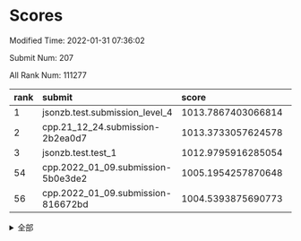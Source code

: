 # Scores

Modified Time: 2022-01-31 07:36:02

Submit Num: 207

All Rank Num: 111277

| rank |               submit               |       score        |       sigma        | pk_num |
| :--- | :--------------------------------- | :----------------- | :----------------- | :----- |
| 1    | jsonzb.test.submission_level_4     | 1013.7867403066814 | 0.8019340737630326 | 2150   |
| 2    | cpp.21_12_24.submission-2b2ea0d7   | 1013.3733057624578 | 0.7983288412975246 | 2151   |
| 3    | jsonzb.test.test_1                 | 1012.9795916285054 | 0.8131352206743071 | 2152   |
| 54   | cpp.2022_01_09.submission-5b0e3de2 | 1005.1954257870648 | 0.7085073975085263 | 2152   |
| 56   | cpp.2022_01_09.submission-816672bd | 1004.5393875690773 | 0.724235285863326  | 2151   |


<details>
<summary>全部</summary>

| rank |                 submit                 |       score        |       sigma        | pk_num |
| :--- | :------------------------------------- | :----------------- | :----------------- | :----- |
| 1    | jsonzb.test.submission_level_4         | 1013.7867403066814 | 0.8019340737630326 | 2150   |
| 2    | cpp.21_12_24.submission-2b2ea0d7       | 1013.3733057624578 | 0.7983288412975246 | 2151   |
| 3    | jsonzb.test.test_1                     | 1012.9795916285054 | 0.8131352206743071 | 2152   |
| 4    | gobigger.level_3.submission_level_3_5  | 1012.6262414974454 | 0.7906956125400243 | 2148   |
| 5    | gobigger.level_3.submission_level_3_39 | 1011.6789229925686 | 0.7857162348550474 | 2148   |
| 6    | gobigger.level_3.submission_level_3_22 | 1011.4984251696346 | 0.753037651794814  | 2148   |
| 7    | gobigger.level_3.submission_level_3_27 | 1011.2345114891347 | 0.7756335768981435 | 2151   |
| 8    | gobigger.level_3.submission_level_3_10 | 1011.2051178944548 | 0.7678910384242773 | 2152   |
| 9    | gobigger.level_3.submission_level_3_26 | 1011.1946315250206 | 0.7651956391257801 | 2150   |
| 10   | gobigger.level_3.submission_level_3_8  | 1011.0403098148287 | 0.7782685896379112 | 2153   |
| 11   | gobigger.level_3.submission_level_3_24 | 1010.9223432549521 | 0.792386633560499  | 2153   |
| 12   | gobigger.level_3.submission_level_3_45 | 1010.8662539131516 | 0.7736395476040325 | 2151   |
| 13   | gobigger.level_3.submission_level_3_0  | 1010.445332519826  | 0.7663684340061013 | 2149   |
| 14   | gobigger.level_3.submission_level_3_30 | 1010.3853287434719 | 0.7357190214484215 | 2146   |
| 15   | gobigger.level_3.submission_level_3_40 | 1010.1688797267288 | 0.7527239415587201 | 2151   |
| 16   | gobigger.level_3.submission_level_3_28 | 1010.1359255921718 | 0.7736415003710556 | 2155   |
| 17   | gobigger.level_3.submission_level_3_44 | 1010.0752326543018 | 0.7664528452305936 | 2147   |
| 18   | gobigger.level_3.submission_level_3_35 | 1009.9366712308096 | 0.7655181123965643 | 2154   |
| 19   | gobigger.level_3.submission_level_3_12 | 1009.8694978772563 | 0.7650701070703696 | 2145   |
| 20   | gobigger.level_3.submission_level_3_7  | 1009.8378490090521 | 0.7636224015076368 | 2152   |
| 21   | gobigger.level_3.submission_level_3_20 | 1009.7780484965476 | 0.7837504749824308 | 2145   |
| 22   | gobigger.level_3.submission_level_3_16 | 1009.6984090498162 | 0.7506525520649426 | 2145   |
| 23   | gobigger.level_3.submission_level_3_36 | 1009.6958375890512 | 0.7588128563888752 | 2153   |
| 24   | gobigger.level_3.submission_level_3_37 | 1009.6535789626955 | 0.7496709656719699 | 2154   |
| 25   | gobigger.level_3.submission_level_3_49 | 1009.6220509087153 | 0.7557083565660373 | 2149   |
| 26   | gobigger.level_3.submission_level_3_6  | 1009.6183561411342 | 0.7726569312188479 | 2149   |
| 27   | gobigger.level_3.submission_level_3_19 | 1009.6078818919101 | 0.737484854018031  | 2150   |
| 28   | gobigger.level_3.submission_level_3_18 | 1009.5687808545365 | 0.7530985649668102 | 2152   |
| 29   | gobigger.level_3.submission_level_3_29 | 1009.5545971484956 | 0.7563035880991328 | 2144   |
| 30   | gobigger.level_3.submission_level_3_14 | 1009.5219272680047 | 0.7626239147856818 | 2148   |
| 31   | gobigger.level_3.submission_level_3_41 | 1009.5186773417536 | 0.7583139781044623 | 2151   |
| 32   | gobigger.level_3.submission_level_3_23 | 1009.4829842914331 | 0.7441560227754125 | 2154   |
| 33   | gobigger.level_3.submission_level_3_43 | 1009.4497720931635 | 0.7529391537042084 | 2148   |
| 34   | gobigger.level_3.submission_level_3_17 | 1009.4112407291277 | 0.7591541574708037 | 2151   |
| 35   | gobigger.level_3.submission_level_3_42 | 1009.3842481691554 | 0.7565525086018708 | 2150   |
| 36   | gobigger.level_3.submission_level_3_13 | 1009.3314419459847 | 0.7469014144589838 | 2147   |
| 37   | gobigger.level_3.submission_level_3_32 | 1009.3260006723939 | 0.7707312903694357 | 2151   |
| 38   | gobigger.level_3.submission_level_3_3  | 1009.2661644928942 | 0.7555688732655941 | 2154   |
| 39   | gobigger.level_3.submission_level_3_9  | 1009.2262770629857 | 0.750896109850183  | 2152   |
| 40   | gobigger.level_3.submission_level_3_33 | 1009.2193270395734 | 0.745519955412724  | 2152   |
| 41   | gobigger.level_3.submission_level_3_46 | 1009.1702959717904 | 0.7591606869467195 | 2152   |
| 42   | gobigger.level_3.submission_level_3_15 | 1009.1069857710302 | 0.7450442284160149 | 2151   |
| 43   | gobigger.level_3.submission_level_3_21 | 1009.0630613603663 | 0.7472259912350036 | 2150   |
| 44   | gobigger.level_3.submission_level_3_11 | 1008.8916623451817 | 0.7510773928227403 | 2148   |
| 45   | gobigger.level_3.submission_level_3_25 | 1008.8155883857016 | 0.7565839597563118 | 2150   |
| 46   | gobigger.level_3.submission_level_3_31 | 1008.7651293820365 | 0.7451421603705725 | 2148   |
| 47   | gobigger.level_3.submission_level_3_48 | 1008.7154750693661 | 0.7424324136198984 | 2152   |
| 48   | gobigger.level_3.submission_level_3_4  | 1008.7048832875245 | 0.73638316315629   | 2151   |
| 49   | gobigger.level_3.submission_level_3_38 | 1008.5789719242521 | 0.7424920108558462 | 2152   |
| 50   | gobigger.level_3.submission_level_3_1  | 1008.4798686736544 | 0.73136130271378   | 2151   |
| 51   | gobigger.level_3.submission_level_3_2  | 1008.4122371333923 | 0.7334500607381844 | 2148   |
| 52   | gobigger.level_3.submission_level_3_34 | 1008.3900772845526 | 0.7513908373598617 | 2152   |
| 53   | gobigger.level_3.submission_level_3_47 | 1007.8159608512344 | 0.7437183530866769 | 2146   |
| 54   | cpp.2022_01_09.submission-5b0e3de2     | 1005.1954257870648 | 0.7085073975085263 | 2152   |
| 55   | gobigger.level_1.submission_level_1_34 | 1004.544657564789  | 0.7289250348044858 | 2147   |
| 56   | cpp.2022_01_09.submission-816672bd     | 1004.5393875690773 | 0.724235285863326  | 2151   |
| 57   | gobigger.level_1.submission_level_1_6  | 1004.5272903548753 | 0.706395289744663  | 2149   |
| 58   | gobigger.level_1.submission_level_1_27 | 1004.3919911891772 | 0.7298634089151066 | 2150   |
| 59   | gobigger.level_1.submission_level_1_8  | 1004.3746671213204 | 0.7154511409830409 | 2155   |
| 60   | gobigger.level_1.submission_level_1_42 | 1004.276418414767  | 0.7224599713451183 | 2152   |
| 61   | gobigger.level_1.submission_level_1_49 | 1004.2164816453686 | 0.71990074800574   | 2149   |
| 62   | gobigger.level_1.submission_level_1_47 | 1004.2088622166292 | 0.7091721862574857 | 2152   |
| 63   | gobigger.level_1.submission_level_1_19 | 1004.0454606220126 | 0.7198487255520243 | 2155   |
| 64   | gobigger.level_1.submission_level_1_43 | 1003.9511733269553 | 0.7080933845031782 | 2151   |
| 65   | gobigger.level_1.submission_level_1_23 | 1003.9384183087425 | 0.7190380460758359 | 2150   |
| 66   | gobigger.level_1.submission_level_1_16 | 1003.9329651075738 | 0.7191439980040083 | 2154   |
| 67   | gobigger.level_1.submission_level_1_0  | 1003.908533433107  | 0.7209804137637492 | 2155   |
| 68   | gobigger.level_1.submission_level_1_30 | 1003.8923203882862 | 0.7166508153079628 | 2149   |
| 69   | gobigger.level_1.submission_level_1_37 | 1003.883010456126  | 0.7170086754089363 | 2153   |
| 70   | gobigger.level_1.submission_level_1_46 | 1003.8178296191167 | 0.7219970764128347 | 2152   |
| 71   | gobigger.level_1.submission_level_1_41 | 1003.7444044840488 | 0.721808004367389  | 2149   |
| 72   | gobigger.level_1.submission_level_1_21 | 1003.6311104178196 | 0.7140615357158026 | 2149   |
| 73   | gobigger.level_1.submission_level_1_38 | 1003.5704870950544 | 0.7078326569273189 | 2150   |
| 74   | gobigger.level_1.submission_level_1_24 | 1003.548438312069  | 0.715024689823184  | 2151   |
| 75   | gobigger.level_1.submission_level_1_31 | 1003.4831613637485 | 0.7127530169256697 | 2148   |
| 76   | gobigger.level_1.submission_level_1_32 | 1003.3347741966037 | 0.7134087394437627 | 2151   |
| 77   | gobigger.level_1.submission_level_1_25 | 1003.3129615088386 | 0.711095858390117  | 2152   |
| 78   | gobigger.level_1.submission_level_1_13 | 1003.297524943834  | 0.7103536769180284 | 2150   |
| 79   | gobigger.level_1.submission_level_1_48 | 1003.2944152548977 | 0.7052409940385695 | 2152   |
| 80   | gobigger.level_1.submission_level_1_45 | 1003.2698862256702 | 0.7156146902678573 | 2149   |
| 81   | gobigger.level_1.submission_level_1_2  | 1003.2660640154935 | 0.7111581995942748 | 2152   |
| 82   | gobigger.level_1.submission_level_1_39 | 1003.2439945970777 | 0.7058851564949729 | 2152   |
| 83   | gobigger.level_1.submission_level_1_7  | 1003.1798396693965 | 0.7166217538312584 | 2148   |
| 84   | gobigger.level_1.submission_level_1_20 | 1003.1164622060267 | 0.7066930813812724 | 2147   |
| 85   | gobigger.level_1.submission_level_1_17 | 1003.1020419166158 | 0.7187279609109491 | 2154   |
| 86   | gobigger.level_1.submission_level_1_4  | 1003.0652345634035 | 0.7159155720306655 | 2154   |
| 87   | gobigger.level_1.submission_level_1_22 | 1002.989599421032  | 0.7145858152944297 | 2151   |
| 88   | gobigger.level_1.submission_level_1_35 | 1002.9753903884957 | 0.7072071445086462 | 2149   |
| 89   | gobigger.level_1.submission_level_1_44 | 1002.9528181903438 | 0.7025992950435557 | 2147   |
| 90   | gobigger.level_1.submission_level_1_11 | 1002.889748007229  | 0.7168808345700328 | 2152   |
| 91   | gobigger.level_1.submission_level_1_5  | 1002.8805997771165 | 0.7092281240887074 | 2152   |
| 92   | gobigger.level_1.submission_level_1_9  | 1002.7828561721818 | 0.7030194000618184 | 2155   |
| 93   | gobigger.level_1.submission_level_1_15 | 1002.7051292818219 | 0.7280912226480594 | 2147   |
| 94   | gobigger.level_1.submission_level_1_26 | 1002.6936810890129 | 0.7169552558572317 | 2149   |
| 95   | gobigger.level_1.submission_level_1_14 | 1002.6789083973025 | 0.7085905830582928 | 2152   |
| 96   | gobigger.level_1.submission_level_1_28 | 1002.657079816014  | 0.7135173096243368 | 2150   |
| 97   | gobigger.level_1.submission_level_1_1  | 1002.6550387491981 | 0.713861986862564  | 2147   |
| 98   | gobigger.level_1.submission_level_1_40 | 1002.4214186872622 | 0.7099239696785401 | 2152   |
| 99   | gobigger.level_1.submission_level_1_12 | 1002.21242593988   | 0.7015051974361302 | 2148   |
| 100  | gobigger.level_1.submission_level_1_10 | 1002.1455298155994 | 0.7147166857061965 | 2149   |
| 101  | gobigger.level_1.submission_level_1_29 | 1001.6908837064153 | 0.7132731597617805 | 2153   |
| 102  | gobigger.level_1.submission_level_1_36 | 1001.456290329742  | 0.7039306469278452 | 2149   |
| 103  | gobigger.level_1.submission_level_1_33 | 1001.3739111497889 | 0.7144800013972148 | 2150   |
| 104  | gobigger.level_1.submission_level_1_18 | 1001.280730792345  | 0.7055776718521125 | 2159   |
| 105  | gobigger.level_1.submission_level_1_3  | 1000.7311732980666 | 0.7114570754892602 | 2149   |
| 106  | gobigger.random.submission_random_45   | 997.6538727863663  | 0.7163023565533881 | 2150   |
| 107  | gobigger.random.submission_random_28   | 997.5984854689884  | 0.7080761729245262 | 2149   |
| 108  | gobigger.random.submission_random_8    | 997.520789680603   | 0.7189476761059684 | 2150   |
| 109  | gobigger.random.submission_random_37   | 997.127721961623   | 0.7095781264987443 | 2147   |
| 110  | gobigger.random.submission_random_4    | 997.0620075784274  | 0.7108328895729377 | 2150   |
| 111  | gobigger.random.submission_random_20   | 996.9049659489076  | 0.7058357544173253 | 2148   |
| 112  | gobigger.random.submission_random_12   | 996.8360108561325  | 0.7174185627942028 | 2151   |
| 113  | gobigger.random.submission_random_19   | 996.7037729675222  | 0.7082541234879095 | 2151   |
| 114  | gobigger.random.submission_random_11   | 996.6818004972878  | 0.7082300842708632 | 2148   |
| 115  | gobigger.random.submission_random_3    | 996.6614072158008  | 0.699138478804805  | 2156   |
| 116  | gobigger.random.submission_random_38   | 996.5413215043907  | 0.7120368981928742 | 2147   |
| 117  | gobigger.random.submission_random_14   | 996.524896008549   | 0.7202207996423811 | 2153   |
| 118  | gobigger.random.submission_random_5    | 996.4337218179289  | 0.7097242306132245 | 2149   |
| 119  | gobigger.random.submission_random_33   | 996.3554197532998  | 0.7037385915558835 | 2152   |
| 120  | gobigger.random.submission_random_7    | 996.309601269602   | 0.7088154420443004 | 2151   |
| 121  | gobigger.random.submission_random_42   | 996.2626538711049  | 0.7080761689178844 | 2149   |
| 122  | gobigger.random.submission_random_17   | 996.2312862326345  | 0.7137315164488032 | 2146   |
| 123  | gobigger.random.submission_random_30   | 996.2140239175149  | 0.7220512579549379 | 2153   |
| 124  | gobigger.random.submission_random_46   | 996.1447301287628  | 0.7118817915689093 | 2150   |
| 125  | gobigger.random.submission_random_40   | 996.1319212612561  | 0.7234058953610518 | 2143   |
| 126  | gobigger.random.submission_random_16   | 996.1072066871526  | 0.7079946134129156 | 2150   |
| 127  | gobigger.random.submission_random_24   | 996.040014912048   | 0.7148282984231575 | 2156   |
| 128  | gobigger.random.submission_random_34   | 995.9928230756486  | 0.7147269345276386 | 2150   |
| 129  | gobigger.random.submission_random_26   | 995.9021505215117  | 0.7029380651181442 | 2154   |
| 130  | gobigger.random.submission_random_25   | 995.8826774824156  | 0.7174446870958164 | 2148   |
| 131  | gobigger.random.submission_random_6    | 995.8796118484539  | 0.7100945149049576 | 2147   |
| 132  | gobigger.random.submission_random_0    | 995.8646985485227  | 0.7187159765945472 | 2153   |
| 133  | gobigger.random.submission_random_9    | 995.8597356225918  | 0.6976698230646392 | 2153   |
| 134  | gobigger.random.submission_random_48   | 995.760089494188   | 0.6952726235344913 | 2148   |
| 135  | gobigger.random.submission_random_43   | 995.7322461847597  | 0.7162147521033521 | 2149   |
| 136  | gobigger.random.submission_random_22   | 995.6757461699757  | 0.7106285302182702 | 2151   |
| 137  | gobigger.random.submission_random_27   | 995.6310774003829  | 0.7118858007278897 | 2153   |
| 138  | gobigger.random.submission_random_18   | 995.6050194950062  | 0.7027078691631746 | 2151   |
| 139  | gobigger.random.submission_random_29   | 995.5232656640834  | 0.7187573240310712 | 2149   |
| 140  | gobigger.random.submission_random_41   | 995.5072213954239  | 0.7126405137292621 | 2152   |
| 141  | gobigger.random.submission_random_2    | 995.4991262766912  | 0.7038819325998674 | 2156   |
| 142  | gobigger.random.submission_random_47   | 995.4799768172944  | 0.70998747532574   | 2146   |
| 143  | gobigger.random.submission_random_32   | 995.455090099574   | 0.7110048611248565 | 2151   |
| 144  | gobigger.random.submission_random_15   | 995.4141922530606  | 0.7182482040370037 | 2153   |
| 145  | gobigger.random.submission_random_44   | 995.3652300169681  | 0.7262911270067356 | 2149   |
| 146  | gobigger.random.submission_random_21   | 995.3278020157718  | 0.6968154154160802 | 2158   |
| 147  | gobigger.random.submission_random_49   | 995.3269072257176  | 0.7070432786852934 | 2150   |
| 148  | gobigger.random.submission_random_35   | 995.3143277753834  | 0.7137032550400776 | 2152   |
| 149  | gobigger.random.submission_random_36   | 995.2868817443797  | 0.7155387385665789 | 2147   |
| 150  | gobigger.random.submission_random_10   | 995.2479346820276  | 0.7163795320289079 | 2150   |
| 151  | gobigger.random.submission_random_13   | 995.2453552663261  | 0.7137583544464826 | 2150   |
| 152  | gobigger.random.submission_random_31   | 995.1825273264295  | 0.7354449124478393 | 2150   |
| 153  | gobigger.random.submission_random_23   | 995.169233311754   | 0.7018397827576309 | 2149   |
| 154  | gobigger.random.submission_random_1    | 995.0418390871322  | 0.7190119951324685 | 2145   |
| 155  | gobigger.random.submission_random_39   | 994.596977296776   | 0.7188908770694163 | 2152   |
| 156  | gobigger.level_2.submission_level_2_2  | 994.4053193570578  | 0.7298543326296156 | 2150   |
| 157  | gobigger.level_2.submission_level_2_16 | 993.6767236184361  | 0.7228699600695698 | 2148   |
| 158  | gobigger.level_2.submission_level_2_49 | 993.6486419422527  | 0.7264065867163567 | 2149   |
| 159  | gobigger.level_2.submission_level_2_23 | 993.4325534045008  | 0.7384150942462604 | 2148   |
| 160  | gobigger.level_2.submission_level_2_44 | 993.3448480629037  | 0.7208104944031593 | 2148   |
| 161  | gobigger.level_2.submission_level_2_4  | 993.3007406188568  | 0.7303301982984063 | 2143   |
| 162  | gobigger.level_2.submission_level_2_45 | 993.296183827614   | 0.7382640666989024 | 2158   |
| 163  | gobigger.level_2.submission_level_2_39 | 993.0736300531653  | 0.7601128679331014 | 2151   |
| 164  | gobigger.level_2.submission_level_2_15 | 993.0118317422209  | 0.7472604852403273 | 2148   |
| 165  | gobigger.level_2.submission_level_2_10 | 992.9900078270804  | 0.7275400818530079 | 2151   |
| 166  | gobigger.level_2.submission_level_2_26 | 992.9629802279729  | 0.7433725529094852 | 2150   |
| 167  | gobigger.level_2.submission_level_2_9  | 992.9383107145934  | 0.732598008347584  | 2149   |
| 168  | gobigger.level_2.submission_level_2_38 | 992.7845284253376  | 0.7407962207160238 | 2146   |
| 169  | gobigger.level_2.submission_level_2_48 | 992.7431927066401  | 0.7370045173496895 | 2153   |
| 170  | gobigger.level_2.submission_level_2_34 | 992.6661139564956  | 0.7321311060429307 | 2146   |
| 171  | gobigger.level_2.submission_level_2_11 | 992.4963026481702  | 0.7425839268895927 | 2150   |
| 172  | gobigger.level_2.submission_level_2_1  | 992.4589420962063  | 0.7430676900037008 | 2153   |
| 173  | gobigger.level_2.submission_level_2_13 | 992.3427799412949  | 0.7377532570815487 | 2154   |
| 174  | gobigger.level_2.submission_level_2_20 | 992.1957281190819  | 0.7379253299581593 | 2153   |
| 175  | gobigger.level_2.submission_level_2_36 | 992.1677402091868  | 0.7460456655143841 | 2151   |
| 176  | gobigger.level_2.submission_level_2_3  | 992.1614754890417  | 0.7452939076085306 | 2147   |
| 177  | gobigger.level_2.submission_level_2_17 | 992.1072527507234  | 0.7416461098116239 | 2150   |
| 178  | gobigger.level_2.submission_level_2_40 | 992.043535924268   | 0.7445597015486062 | 2148   |
| 179  | gobigger.level_2.submission_level_2_21 | 992.0413381927578  | 0.7476866416017861 | 2145   |
| 180  | gobigger.level_2.submission_level_2_37 | 991.9613305637106  | 0.7290355077211433 | 2152   |
| 181  | gobigger.level_2.submission_level_2_12 | 991.9256879916782  | 0.7380852619597583 | 2153   |
| 182  | gobigger.level_2.submission_level_2_24 | 991.9033038980293  | 0.7323913207393038 | 2148   |
| 183  | gobigger.level_2.submission_level_2_33 | 991.8890399995519  | 0.7507943346835094 | 2150   |
| 184  | gobigger.level_2.submission_level_2_28 | 991.8883674642368  | 0.7477276300975647 | 2150   |
| 185  | gobigger.level_2.submission_level_2_27 | 991.8596274533705  | 0.7584727863575328 | 2151   |
| 186  | gobigger.level_2.submission_level_2_6  | 991.8587057590304  | 0.7318147789974548 | 2152   |
| 187  | gobigger.level_2.submission_level_2_35 | 991.7987532009537  | 0.7381520464993424 | 2151   |
| 188  | gobigger.level_2.submission_level_2_18 | 991.7740486113469  | 0.7521211795635224 | 2144   |
| 189  | gobigger.level_2.submission_level_2_42 | 991.760682672194   | 0.7614004944278546 | 2151   |
| 190  | gobigger.level_2.submission_level_2_30 | 991.7521174384798  | 0.7467681316189237 | 2147   |
| 191  | gobigger.level_2.submission_level_2_22 | 991.6434936517114  | 0.7497555564183768 | 2150   |
| 192  | gobigger.level_2.submission_level_2_31 | 991.6003918541592  | 0.7436199423505775 | 2153   |
| 193  | gobigger.level_2.submission_level_2_7  | 991.5714272999473  | 0.7313938935882897 | 2152   |
| 194  | gobigger.level_2.submission_level_2_5  | 991.5366317388439  | 0.7402207986934595 | 2151   |
| 195  | gobigger.level_2.submission_level_2_25 | 991.4732151823247  | 0.7517128758704282 | 2148   |
| 196  | gobigger.level_2.submission_level_2_19 | 991.4439872623477  | 0.737478707349912  | 2148   |
| 197  | gobigger.level_2.submission_level_2_32 | 991.3373505655293  | 0.7596341076161081 | 2152   |
| 198  | gobigger.level_2.submission_level_2_46 | 991.1439202025505  | 0.7589412717124385 | 2149   |
| 199  | gobigger.level_2.submission_level_2_29 | 991.1041922445334  | 0.7563683656723136 | 2152   |
| 200  | gobigger.level_2.submission_level_2_47 | 991.0385616721836  | 0.7553383240142426 | 2149   |
| 201  | gobigger.level_2.submission_level_2_8  | 990.7249598723374  | 0.7812241431446844 | 2151   |
| 202  | gobigger.level_2.submission_level_2_41 | 990.698250103997   | 0.7666629257467552 | 2148   |
| 203  | gobigger.level_2.submission_level_2_43 | 990.6796283368188  | 0.7641402396749295 | 2149   |
| 204  | gobigger.level_2.submission_level_2_0  | 990.6536753108784  | 0.7603085543158603 | 2151   |
| 205  | gobigger.level_2.submission_level_2_14 | 990.1936666555334  | 0.7616681814891035 | 2153   |
| 206  | gobigger.none.submission_none_1        | 978.7828737574123  | 1.227899672475177  | 2148   |
| 207  | gobigger.none.submission_none_0        | 977.5236902166341  | 1.269339499357429  | 2154   |

</details>